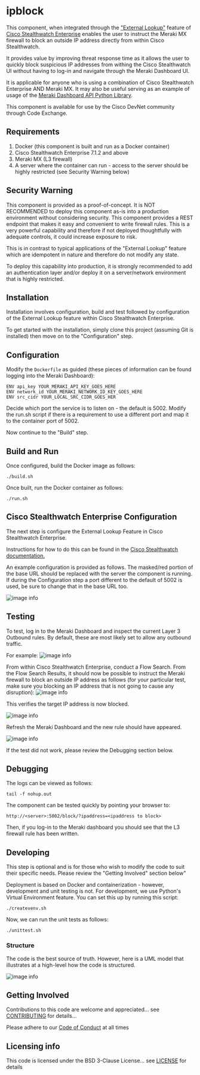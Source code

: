 # ipblock

This component, when integrated through the ["External Lookup"](https://www.cisco.com/c/dam/en/us/td/docs/security/stealthwatch/management_console/external_lookup/SW_7_3_External_Lookup_DV_1_0.pdf?cachemode=refresh) feature of [Cisco Stealthwatch Enterprise](https://www.cisco.com/c/en/us/products/security/stealthwatch/index.html) enables
the user to instruct the Meraki MX firewall to block an outside IP address directly from within Cisco Stealthwatch.

It provides value by improving threat response time as it allows the user to quickly block suspicious IP addresses 
from withing the Cisco Stealthwatch UI without having to log-in and navigate through the Meraki Dashboard UI. 

It is applicable for anyone who is using a combination of Cisco Stealthwatch Enterprise AND Meraki MX. It may also 
be useful serving as an example of usage of the [Meraki Dashboard API Python Library](https://github.com/meraki/dashboard-api-python).

This component is available for use by the Cisco DevNet community through Code Exchange.

## Requirements
1. Docker (this component is built and run as a Docker container)
2. Cisco Stealthwatch Enterprise 7.1.2 and above
3. Meraki MX (L3 firewall) 
4. A server where the container can run - access to the server should be highly restricted (see Security Warning below)

## Security Warning

This component is provided as a proof-of-concept. It is NOT RECOMMENDED to deploy this component as-is into a 
production environment without considering security. This component provides a REST endpoint that makes it easy and 
convenient to write firewall rules. This is a very powerful capability and therefore if not deployed thoughtfully with 
adequate controls, it could increase exposure to risk. 

This is in contrast to typical applications of the "External Lookup" feature which are idempotent in nature and therefore 
do not modify any state.

To deploy this capability into production, it is strongly recommended to add an authentication layer and/or deploy it on a 
server/network environment that is highly restricted.

## Installation
Installation involves configuration, build and test followed by configuration of the External Lookup feature
within Cisco Stealthwatch Enterprise.

To get started with the installation, simply clone this project (assuming Git is installed) then move on to the 
"Configuration" step. 

## Configuration
Modify the `Dockerfile` as guided (these pieces of information can be found logging into the Meraki Dashboard):
```
ENV api_key YOUR_MERAKI_API_KEY_GOES_HERE
ENV network_id YOUR_MERAKI_NETWORK_ID_KEY_GOES_HERE
ENV src_cidr YOUR_LOCAL_SRC_CIDR_GOES_HER
```
Decide which port the service is to listen on - the default is 5002. Modify the run.sh script if there is a requirement
to use a different port and map it to the container port of 5002.

Now continue to the "Build" step.

## Build and Run
Once configured, build the Docker image as follows:
```
./build.sh
```
Once built, run the Docker container as follows:
```
./run.sh
```

## Cisco Stealthwatch Enterprise Configuration
The next step is configure the External Lookup Feature in Cisco Stealthwatch Enterprise.

Instructions for how to do this can be found in the [Cisco Stealthwatch documentation.](https://www.cisco.com/c/dam/en/us/td/docs/security/stealthwatch/management_console/external_lookup/SW_7_3_External_Lookup_DV_1_0.pdf?cachemode=refresh)

An example configuration is provided as follows. The masked/red portion of the base URL should be 
replaced with the server the component is running. If during the Configuration step a port different to 
the default of 5002 is used, be sure to change that in the base URL too.

![image info](doc_sw_external_lookup_configuration.png)

## Testing

To test, log in to the Meraki Dashboard and inspect the current Layer 3 Outbound rules. By default, these 
are most likely set to allow any outbound traffic.

For example:
![image info](doc_meraki_mx_firewall.png)

From within Cisco Stealthwatch Enterprise, conduct a Flow Search. From the Flow Search Results, it 
should now be possible to instruct the Meraki firewall to block an outside IP address as follows (for 
your particular test, make sure you blocking an IP address that is not going to cause any disruption):
![image info](doc_sw_flow_search_results.png)

This verifies the target IP address is now blocked.

![image info](doc_ipblock.png)

Refresh the Meraki Dashboard and the new rule should have appeared.

![image info](doc_meraki_mx_firewall_after_ipblock.png)

If the test did not work, please review the Debugging section below.

## Debugging
The logs can be viewed as follows:
```
tail -f nohup.out
```
The component can be tested quickly by pointing your browser to:
```
http://<server>:5002/block/?ipaddress=<ipaddress to block>
```
Then, if you log-in to the Meraki dashboard you should see that the L3 firewall
rule has been written.

## Developing
This step is optional and is for those who wish to modify the code to suit their specific needs. Please review the "Getting Involved" section below"

Deployment is based on Docker and containerization - however, development and unit testing is not. For development, we use Python's Virtual Environment feature. You can set this up by running this script:
```
./createvenv.sh
```

Now, we can run the unit tests as follows:

```
./unittest.sh
```

### Structure
The code is the best source of truth. However, here is a UML model that illustrates at a high-level how the code is structured.

![image info](doc_ipblock_class_diagram.png)

## Getting Involved
Contributions to this code are welcome and appreciated... see [CONTRIBUTING](CONTRIBUTING.md) for details... 

Please adhere to our [Code of Conduct](CODE_OF_CONDUCT.md) at all times

## Licensing info
This code is licensed under the BSD 3-Clause License... see [LICENSE](LICENSE) for details
